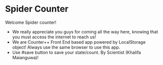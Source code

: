 # Spider Counter 
Welcome Spider counter!
- We really appreciate you guys for coming all the way here, knowing that you must access the internet to reach us!
- We are Counter++ Front End based app powered by LocalStorage object!
Always use the same browser to use this app.
- Use #save button to save your state/count.
By Scientist (Khalifa Maianguwa)!

